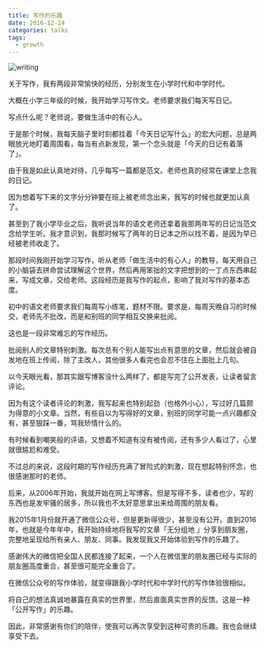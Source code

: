```yaml
---
title: 写作的乐趣
date: 2016-12-24
categories: talks
tags:
  - growth
---
```


![writing](/uploads/writing.jpg)

关于写作，我有两段非常愉快的经历，分别发生在小学时代和中学时代。

大概在小学三年级的时候，我开始学习写作文。老师要求我们每天写日记。

写点什么呢？老师说，要做生活中的有心人。

于是那个时候，我每天脑子里时刻都挂着「今天日记写什么」的宏大问题，总是两眼放光地盯着周围看，每当有点新发现，第一个念头就是「今天的日记有着落了」。

由于我是如此认真地对待，几乎每写一篇都是范文。老师也真的经常在课堂上念我的日记。

因为想着写下来的文字分分钟要在班上被老师念出来，我写的时候也就更加认真了。

甚至到了我小学毕业之后，我听说当年的语文老师还拿着我那两年写的日记当范文念给学生听。我才意识到，我那时候写了两年的日记本之所以找不着，是因为早已经被老师收走了。

那段时间我刚开始学习写作，听从老师「做生活中的有心人」的教导，每天用自己的小脑袋去拼命尝试理解这个世界，然后再用笨拙的文字把想到的一丁点东西串起来，写成文章，交给老师。这段经历是我写作的起点，影响了我对写作的基本态度。

初中的语文老师要求我们每周写小练笔，题材不限。要求是，每周天晚自习的时候交，老师先不批改，而是和别班的同学相互交换来批阅。

这也是一段非常难忘的写作经历。

批阅别人的文章特别刺激。每次总有个别人能写出点有意思的文章，然后就会被自发地在班上传阅，除了主改人，其他很多人看完也会忍不住在上面批上几句。

以今天眼光看，那其实跟写博客没什么两样了，都是写完了公开发表，让读者留言评论。

因为有这个读者评论的刺激，我写起来也特别起劲（也格外小心），写过好几篇颇为得意的小文章。当然，有些自以为写得好的文章，别班的同学可能一点兴趣都没有，甚至狠踩一番，骂我矫情什么的。

有时候看到嘲笑般的评语，又想着不知道有没有被传阅，还有多少人看过了，心里就很尴尬和难受。

不过总的来说，这段时期的写作经历充满了冒险式的刺激，现在想起特别怀念，也很感谢那时的老师。

后来，从2006年开始，我就开始在网上写博客。但是写得不多，读者也少，写的东西也是发牢骚的居多，所以我也不太好意思拿出来给周围的朋友看。

我2015年1月份就开通了微信公众号，但是更新得很少，甚至没有公开。直到2016年，也就是今年年中，我开始持续地将我写的文章「无分组地 」分享到朋友圈，完整地呈现给所有亲人、朋友、同事。我发现我又开始体验到写作的乐趣了。

感谢伟大的微信把全国人民都连接了起来，一个人在微信里的朋友圈已经与实际的朋友圈高度重合，甚至很可能完全重合了。

在微信公众号的写作体验，就变得跟我小学时代和中学时代的写作体验很相似。

将自己的想法真诚地暴露在真实的世界里，然后直面真实世界的反馈。这是一种「公开写作」的乐趣。

因此，非常感谢有你们的陪伴，使我可以再次享受到这种可贵的乐趣。我也会继续享受下去。
